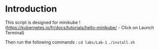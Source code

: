 # Introduction
This script is designed for minikube !
(https://kubernetes.io/fr/docs/tutorials/hello-minikube/ - Click on Launch Terminal)

Then run the following commands :
`cd labs/Lab-1`
`./install.sh`
